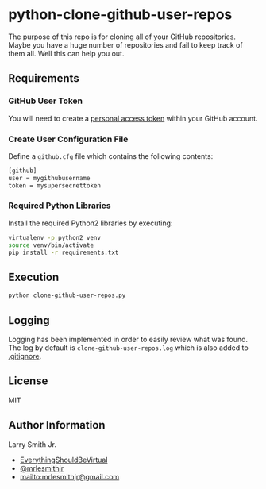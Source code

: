# python-clone-github-user-repos

The purpose of this repo is for cloning all of your GitHub repositories. Maybe you
have a huge number of repositories and fail to keep track of them all. Well this
can help you out.

## Requirements

### GitHub User Token

You will need to create a [personal access token](https://github.com/settings/tokens)
within your GitHub account.

### Create User Configuration File

Define a `github.cfg` file which contains the following contents:

```bash
[github]
user = mygithubusername
token = mysupersecrettoken
```

### Required Python Libraries

Install the required Python2 libraries by executing:

```bash
virtualenv -p python2 venv
source venv/bin/activate
pip install -r requirements.txt
```

## Execution

```bash
python clone-github-user-repos.py
```

## Logging

Logging has been implemented in order to easily review what was found. The log
by default is `clone-github-user-repos.log` which is also added to [.gitignore](.gitignore).

## License

MIT

## Author Information

Larry Smith Jr.

- [EverythingShouldBeVirtual](http://everythingshouldbevirtual.com)
- [@mrlesmithjr](https://www.twitter.com/mrlesmithjr)
- <mailto:mrlesmithjr@gmail.com>
